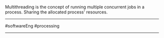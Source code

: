 Multithreading is the concept of running multiple concurrent jobs in a process. Sharing the allocated process' resources.

---

#softwareEng #processing

---